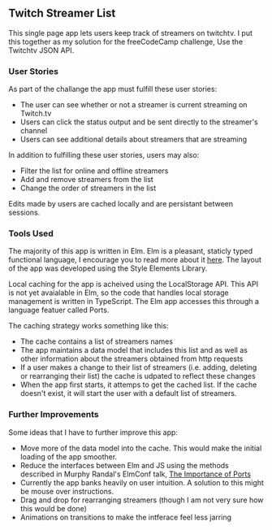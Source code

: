 Twitch Streamer List
-

This single page app lets users keep track of streamers on twitchtv. I put this together as my solution for the freeCodeCamp challenge, Use the Twitchtv JSON API.

### User Stories

As part of the challange the app must fulfill these user stories:
  - The user can see whether or not a streamer is current streaming on Twitch.tv
  - Users can click the status output and be sent directly to the streamer's channel
  - Users can see additional details about streamers that are streaming

In addition to fulfilling these user stories, users may also:
  - Filter the list for online and offline streamers
  - Add and remove streamers from the list
  - Change the order of streamers in the list

Edits made by users are cached locally and are persistant between sessions.

### Tools Used

The majority of this app is written in Elm. Elm is a pleasant, staticly typed functional language, I encourage you to read more about it [here](http://elm-lang.org). The layout of the app was developed using the Style Elements Library.

Local caching for the app is acheived using the LocalStorage API. This API is not yet avaialable in Elm, so the code that handles local storage management is written in TypeScript. The Elm app accesses this through a language featuer called Ports.

The caching strategy works something like this:
  - The cache contains a list of streamers names
  - The app maintains a data model that includes this list and as well as other information about the streamers obtained from http requests
  - If a user makes a change to their list of streamers (i.e. adding, deleting or rearranging their list) the cache is udpated to reflect these changes
  - When the app first starts, it attemps to get the cached list. If the cache doesn't exist, it will start the user with a default list of streamers.

### Further Improvements

Some ideas that I have to further improve this app:
  - Move more of the data model into the cache. This would make the initial loading of the app smoother.
  - Reduce the interfaces between Elm and JS using the methods described in Murphy Randal's ElmConf talk, [The Importance of Ports](https://www.youtube.com/watch?v=P3pL85n9_5s)
  - Currently the app banks heavily on user intuition. A solution to this might be mouse over instructions.
  - Drag and drop for rearranging streamers (though I am not very sure how this would be done)
  - Animations on transitions to make the intferace feel less jarring
